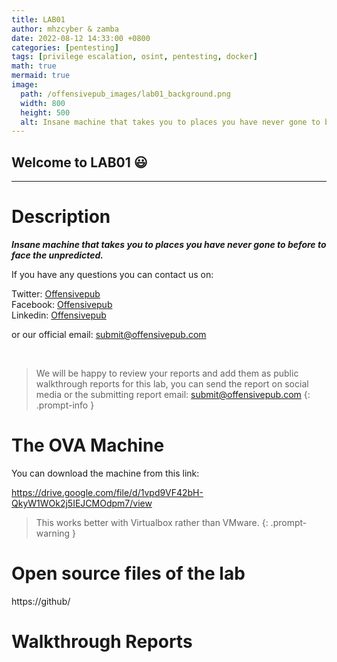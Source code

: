 ```yaml
---
title: LAB01
author: mhzcyber & zamba
date: 2022-08-12 14:33:00 +0800
categories: [pentesting]
tags: [privilege escalation, osint, pentesting, docker]
math: true
mermaid: true
image:
  path: /offensivepub_images/lab01_background.png 
  width: 800
  height: 500
  alt: Insane machine that takes you to places you have never gone to before to face the unpredicted.
---
```

## Welcome to LAB01 &#128515;
---
# Description

***Insane machine that takes you to places you have never gone to before to face the unpredicted.***


If you have any questions you can contact us on:

Twitter: [Offensivepub](https://twitter.com/offensivepub)<br>
Facebook: [Offensivepub](https://www.facebook.com/offensivepub)<br>
Linkedin: [Offensivepub](https://www.linkedin.com/in/offensivepub)<br>

or our official email: [submit@offensivepub.com](support@offensivepub.com)

<br>

> We will be happy to review your reports and add them as public walkthrough reports for this lab, you can send the report on social media
or the submitting report email: [submit@offensivepub.com](support@offensivepub.com)
{: .prompt-info }

# The OVA Machine

You can download the machine from this link:

https://drive.google.com/file/d/1vpd9VF42bH-QkyW1WOk2j5IEJCMOdpm7/view

> This works better with Virtualbox rather than VMware.
{: .prompt-warning }

# Open source files of the lab

https://github/


# Walkthrough Reports


